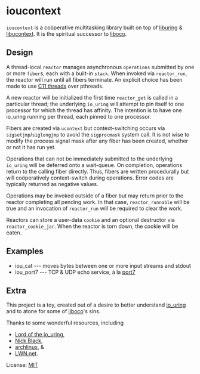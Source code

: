 # ioucontext

`ioucontext` is a coöperative multitasking library built on top of
[liburing](https://github.com/axboe/liburing) &
[libucontext](https://github.com/kaniini/libucontext).
It is the spiritual successor to
[liboco](https://github.com/pallas/liboco).

## Design
A thread-local `reactor` manages asynchronous `operations` submitted by one
or more `fiber`s, each with a built-in `stack`.  When invoked via
`reactor_run`, the reactor will run until all fibers terminate.  An explicit
choice has been made to use
[C11 threads](https://en.cppreference.com/w/c/thread)
over pthreads.

A new reactor will be initialized the first time `reactor_get` is called in
a particular thread; the underlying `io_uring` will attempt to pin itself to
one processor for which the thread has affinity.  The intention is to have
one io_uring running per thread, each pinned to one processor.

Fibers are created via `ucontext` but context-switching occurs via
`sigsetjmp`/`siglongjmp` to avoid the `sigprocmask` system call.  It is not
wise to modify the process signal mask after any fiber has been created,
whether or not it has run yet.

Operations that can not be immediately submitted to the underlying
`io_uring` will be deferred onto a wait-queue.  On completion, operations
return to the calling fiber directly.  Thus, fibers are written procedurally
but will coöperatively context-switch during operations.  Error codes are
typically returned as negative values.

Operations may be invoked outside of a fiber but may return prior to the
reactor completing all pending work.  In that case, `reactor_runnable` will
be true and an invocation of `reactor_run` will be required to clear the
work.

Reactors can store a user-data `cookie` and an optional destructor via
`reactor_cookie_jar`.  When the reactor is torn down, the cookie will be
eaten.

## Examples
 * iou_cat --- moves bytes between one or more input streams and stdout
 * iou_port7 --- TCP & UDP echo service, à la [port7](https://github.com/pallas/port7)

## Extra

This project is a toy, created out of a desire to better understand
[io_uring](https://git.kernel.org/pub/scm/linux/kernel/git/torvalds/linux.git/tree/io_uring)
and to atone for some of
[liboco](https://github.com/pallas/liboco)'s
sins.

Thanks to some wonderful resources, including
 * [Lord of the io_uring](https://unixism.net/loti/),
 * [Nick Black](https://nick-black.com/dankwiki/index.php/Io_uring),
 * [archlinux](https://man.archlinux.org/listing/extra/liburing/), &
 * [LWN.net](https://lwn.net/).

License: [MIT](https://opensource.org/licenses/MIT)
